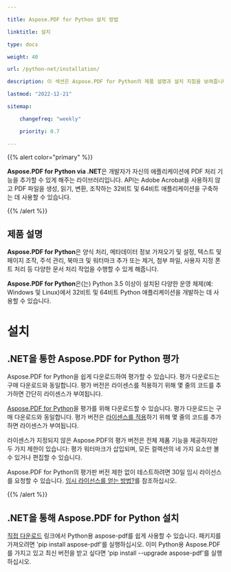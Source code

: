 ```yaml
---

title: Aspose.PDF for Python 설치 방법

linktitle: 설치

type: docs

weight: 40

url: /python-net/installation/

description: 이 섹션은 Aspose.PDF for Python의 제품 설명과 설치 지침을 보여줍니다.

lastmod: "2022-12-21"

sitemap:

​    changefreq: "weekly"

​    priority: 0.7

---
```


{{% alert color="primary" %}}

**Aspose.PDF for Python via .NET**은 개발자가 자신의 애플리케이션에 PDF 처리 기능을 추가할 수 있게 해주는 라이브러리입니다. API는 Adobe Acrobat을 사용하지 않고 PDF 파일을 생성, 읽기, 변환, 조작하는 32비트 및 64비트 애플리케이션을 구축하는 데 사용할 수 있습니다.

{{% /alert %}}

## 제품 설명

**Aspose.PDF for Python**은 양식 처리, 메타데이터 정보 가져오기 및 설정, 텍스트 및 페이지 조작, 주석 관리, 북마크 및 워터마크 추가 또는 제거, 첨부 파일, 사용자 지정 폰트 처리 등 다양한 문서 처리 작업을 수행할 수 있게 해줍니다.


 **Aspose.PDF for Python**은(는) Python 3.5 이상이 설치된 다양한 운영 체제(예: Windows 및 Linux)에서 32비트 및 64비트 Python 애플리케이션을 개발하는 데 사용할 수 있습니다.

# 설치

## .NET을 통한 Aspose.PDF for Python 평가

Aspose.PDF for Python을 쉽게 다운로드하여 평가할 수 있습니다. 평가 다운로드는 구매 다운로드와 동일합니다. 평가 버전은 라이센스를 적용하기 위해 몇 줄의 코드를 추가하면 간단히 라이센스가 부여됩니다.

[Aspose.PDF for Python](https://releases.aspose.com/pdf/pythonnet/)을 평가를 위해 다운로드할 수 있습니다. 평가 다운로드는 구매 다운로드와 동일합니다. 평가 버전은 [라이센스를 적용](/pdf/python-net/licensing/)하기 위해 몇 줄의 코드를 추가하면 라이센스가 부여됩니다.

라이센스가 지정되지 않은 Aspose.PDF의 평가 버전은 전체 제품 기능을 제공하지만 두 가지 제한이 있습니다: 평가 워터마크가 삽입되며, 모든 컬렉션의 네 가지 요소만 볼 수 있거나 편집할 수 있습니다.

Aspose.PDF for Python의 평가판 버전 제한 없이 테스트하려면 30일 임시 라이선스를 요청할 수 있습니다. [임시 라이선스를 얻는 방법?](https://purchase.aspose.com/temporary-license)를 참조하십시오.

{{% /alert %}}

## .NET을 통해 Aspose.PDF for Python 설치

[직접 다운로드](https://pypi.org/project/aspose-pdf/) 링크에서 Python용 aspose-pdf를 쉽게 사용할 수 있습니다. 패키지를 가져오려면 'pip install aspose-pdf'를 실행하십시오. 이미 Python용 Aspose.PDF를 가지고 있고 최신 버전을 받고 싶다면 'pip install --upgrade aspose-pdf'를 실행하십시오.